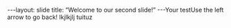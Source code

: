 ---layout: slide
title: “Welcome to our second slide!”
---Your testUse the left arrow to go back!
lkjlkjlj
tuituz

